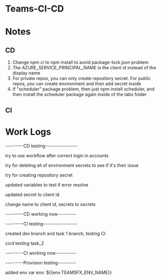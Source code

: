 # Teams-CI-CD

# Notes

## CD

1. Change npm ci to npm install to avoid package-lock.json problem
2. The AZURE_SERVICE_PRINCIPAL_NAME is the client id instead of the display name
3. For private repos, you can only create repository secret. For public repos, you can create environment and then add secret inside
4. If "scheduler" package problem, then just npm install scheduler, and then install the scheduler package again inside of the tabs folder

## CI

# Work Logs

---------CD testing----------------

try to use workflow after correct login in accounts

try for deleting all of environment secrets to see if it's their issue

try for creating repository secret

updated variables to test if error resolve

updated secret to client id

change name to client id, secrets to secrets

---------CD working now---------

---------CI testing-----------------

created dev branch and task 1 branch, testing CI

cicd testing task_2

---------CI working now----------

---------Provision testing---------

added env var env: ${{env.TEAMSFX_ENV_NAME}}
